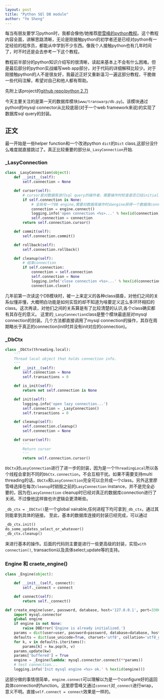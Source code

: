 ```yaml
---
layout: post
title: "Python SQl DB module"
author: "Ye Sheng"
---
```


每当有朋友要学习python时，我都会像他/她推荐[廖雪峰的python教程](https://www.liaoxuefeng.com/wiki/0014316089557264a6b348958f449949df42a6d3a2e542c000)。这个教程内容全面，讲解思路清晰，无论是刚接触python的初学者还是已经对python有一定经验的程序员，都能从中学到不少东西。像我个人接触python也有几年时间了，时不时还是会去参考一下这个教程。

教程前半部分的python知识介绍写的很清晰，读起来基本上不会有什么困难。但是最后部分的python实战编写web app部分，对于代码的详细解释比较少。对于刚接触python的人不是很友好，我最近正好又重新温习一遍这部分教程，干脆做一些代码注解，希望对自己和他人都有帮助。

<!--break-->

先附上该project的[github repo(python 2.7)](https://github.com/michaelliao/awesome-python-webapp)

今天主要关注的是第一天的数据库模块(`www/transwarp/db.py`)。该模块通过python的mysql connector从比较底层(对于一个web framework来说)的实现了数据库sql query的封装。

## 正文

最一开始是一些helper function和一个改进python `dict`的`Dict` class,这部分没什么难度就直接跳过了。真正比较重要的部分从`_LasyConnection`开始.

### _LasyConnection

```python
class _LasyConnection(object):
    def __init__(self):
        self.connection = None

    def cursor(self):
        # cursor是对数据库进行sql query的操作者，需要操作时检查是否已经initialize connection
        if self.connection is None:
            # 全局有一个DB engine,需要对数据库操作时从engine获得一个数据库connection
            connection = engine.connect()
            logging.info('open connection <%s>...' % hex(id(connection)))
            self.connection = connection
        return self.connection.cursor()

    def commit(self):
        self.connection.commit()

    def rollback(self):
        self.connection.rollback()

    def cleanup(self):
        # 结束connection
        if self.connection:
            connection = self.connection
            self.connection = None
            logging.info('close connection <%s>...' % hex(id(connection)))
            connection.close()        
```

几年前第一次读这个DB模块时，被一上来定义的各种class搞昏，对他们之间的关系似懂非懂，大概明白功能是如何实现的却不知道为啥要定义这么多环环相扣的class。这次再读，对他们之间的关系算是有了比较清楚的认识,各个class确实都有其存在的意义。
这里的`_LasyConnection`class是整个模块最底层对mysql connection的封装。几个方法都直接调用了mysql connection的操作，其存在周期略长于真正的connection(init时并没有init对应的connection)。


### _DbCtx

``` python
class _DbCtx(threading.local):
    '''
    Thread local object that holds connection info.
    '''
    def __init__(self):
        self.connection = None
        self.transactions = 0

    def is_init(self):
        return not self.connection is None

    def init(self):
        logging.info('open lazy connection...')
        self.connection = _LasyConnection()
        self.transactions = 0

    def cleanup(self):
        self.connection.cleanup()
        self.connection = None

    def cursor(self):
        '''
        Return cursor
        '''
        return self.connection.cursor()
```

`DbCtx`对`LasyConnection`进行了进一步的封装，因为是一个`ThreadingLocal`所以各个线程会拿到不同的`DbCtx.connection`，不会互相干扰。如果不需要支持multi threading的话，`DbCtx`和`LasyConnection`完全可以合并成一个class。另外这里廖雪峰选择在每次`cleanup`时销毁之前的`LasyConnection` instance，并不是完全必要的，因为在`LasyConnection` cleanup时已经对真正的数据库connection进行了关闭。不过像他这样做也许逻辑会更清晰些。

`_db_ctx = _DbCtx()`是一个global vairable,任何进程下均可拿到`_db_ctx`，通过其则能拿到具体的链接。 至此，基本的数据库连接的封装已经完成，可以通过

```python
_db_ctx.init()
do_some_updates_select_or_whatever()
_db_ctx.cleanup()
```
来进行基本的操作。后面的代码则主要是进行一些更高级的封装，实现`with connection()`, transaction以及具体select,update等的支持。

### Engine 和 craete_engine()

```python
class _Engine(object):

    def __init__(self, connect):
        self._connect = connect

    def connect(self):
        return self._connect()

def create_engine(user, password, database, host='127.0.0.1', port=3306, **kw):
    import mysql.connector
    global engine
    if engine is not None:
        raise DBError('Engine is already initialized.')
    params = dict(user=user, password=password, database=database, host=host, port=port)
    defaults = dict(use_unicode=True, charset='utf8', collation='utf8_general_ci', autocommit=False)
    for k, v in defaults.iteritems():
        params[k] = kw.pop(k, v)
    params.update(kw)
    params['buffered'] = True
    engine = _Engine(lambda: mysql.connector.connect(**params))
    # test connection...
    logging.info('Init mysql engine <%s> ok.' % hex(id(engine)))

```
这部分做的事情很简单，`engine.connect`可以理解以为是一个configure好的返回具体connection的function。这里廖雪峰又通过`connect`对`_connect`进行wrap，意义不明。直接`self.connect = connect`效果是一样的。